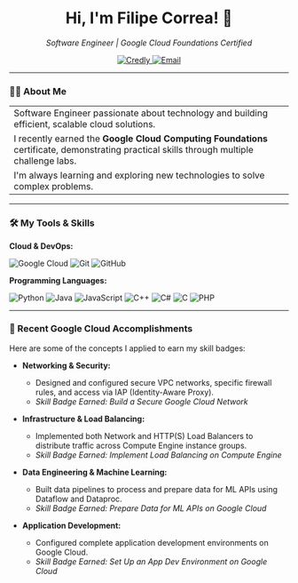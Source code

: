 <h1 align="center">Hi, I'm Filipe Correa! 👋</h1>
<p align="center">
  <em>Software Engineer | Google Cloud Foundations Certified</em>
</p>

<p align="center">
  <a href="https://www.credly.com/users/filipe-correa.ab66564b" target="_blank">
    <img src="https://img.shields.io/badge/Credly-View_Certificates-1f972d?style=for-the-badge&logo=credly&logoColor=white" alt="Credly"/>
  </a>
  <a href="mailto:filipe-correa@outlook.com" target="_blank">
    <img src="https://img.shields.io/badge/Email-Get_in_Touch-blue?style=for-the-badge&logo=microsoftoutlook" alt="Email"/>
  </a>
</p>

---

### 👨‍💻 About Me

<table>
  <tr>
    <td>Software Engineer passionate about technology and building efficient, scalable cloud solutions.</td>
  </tr>
  <tr>
    <td>I recently earned the <strong>Google Cloud Computing Foundations</strong> certificate, demonstrating practical skills through multiple challenge labs.</td>
  </tr>
  <tr>
    <td>I'm always learning and exploring new technologies to solve complex problems.</td>
  </tr>
</table>

---

### 🛠️ My Tools & Skills

**Cloud & DevOps:**

![Google Cloud](https://img.shields.io/badge/Google_Cloud-4285F4?style=for-the-badge&logo=google-cloud&logoColor=white)
![Git](https://img.shields.io/badge/git-%23F05033.svg?style=for-the-badge&logo=git&logoColor=white)
![GitHub](https://img.shields.io/badge/github-%23121011.svg?style=for-the-badge&logo=github&logoColor=white)

**Programming Languages:**

![Python](https://img.shields.io/badge/Python-3776AB?style=for-the-badge&logo=python&logoColor=white)
![Java](https://img.shields.io/badge/Java-007396?style=for-the-badge&logo=java&logoColor=white)
![JavaScript](https://img.shields.io/badge/JavaScript-F7DF1E?style=for-the-badge&logo=javascript&logoColor=black)
![C++](https://img.shields.io/badge/C%2B%2B-00599C?style=for-the-badge&logo=c%2B%2B&logoColor=white)
![C#](https://img.shields.io/badge/C%23-239120?style=for-the-badge&logo=c-sharp&logoColor=white)
![C](https://img.shields.io/badge/C-A8B9CC?style=for-the-badge&logo=c&logoColor=white)
![PHP](https://img.shields.io/badge/PHP-777BB4?style=for-the-badge&logo=php&logoColor=white)

---

### 📜 Recent Google Cloud Accomplishments

Here are some of the concepts I applied to earn my skill badges:

- **Networking & Security:**
  - Designed and configured secure VPC networks, specific firewall rules, and access via IAP (Identity-Aware Proxy).
  - *Skill Badge Earned: Build a Secure Google Cloud Network*

- **Infrastructure & Load Balancing:**
  - Implemented both Network and HTTP(S) Load Balancers to distribute traffic across Compute Engine instance groups.
  - *Skill Badge Earned: Implement Load Balancing on Compute Engine*

- **Data Engineering & Machine Learning:**
  - Built data pipelines to process and prepare data for ML APIs using Dataflow and Dataproc.
  - *Skill Badge Earned: Prepare Data for ML APIs on Google Cloud*

- **Application Development:**
  - Configured complete application development environments on Google Cloud.
  - *Skill Badge Earned: Set Up an App Dev Environment on Google Cloud*
